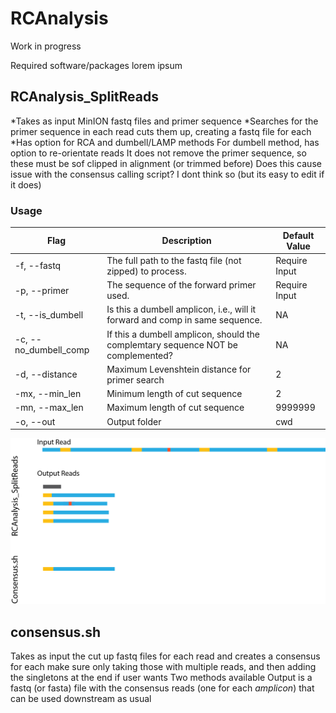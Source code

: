 # RCAnalysis

Work in progress

Required software/packages
lorem ipsum


## RCAnalysis_SplitReads
*Takes as input MinION fastq files and primer sequence
*Searches for the primer sequence in each read cuts them up, creating a fastq file for each
  *Has option for RCA and dumbell/LAMP methods
    For dumbell method, has option to re-orientate reads
  It does not remove the primer sequence, so these must be sof clipped in alignment (or trimmed before)
    Does this cause issue with the consensus calling script? I dont think so (but its easy to edit if it does)


### Usage
| **Flag** | **Description** | **Default Value** |
| --- | --- | --- |
| -f, --fastq | The full path to the fastq file (not zipped) to process. | Require Input |
| -p, --primer | The sequence of the forward primer used. | Require Input |
| -t, --is\_dumbell | Is this a dumbell amplicon, i.e., will it forward and comp in same sequence. | NA |
| -c, --no\_dumbell\_comp | If this a dumbell amplicon, should the complemtary sequence NOT be complemented? | NA |
| -d, --distance | Maximum Levenshtein distance for primer search | 2 |
| -mx, --min\_len | Minimum length of cut sequence | 2 |
| -mn, --max\_len | Maximum length of cut sequence | 9999999 |
| -o, --out | Output folder | cwd |

![Flow](reads.png)


## consensus.sh
Takes as input the cut up fastq files for each read and creates a consensus for each
  make sure only taking those with multiple reads, and then adding the singletons at the end if user wants
Two methods available
Output is a fastq (or fasta) file with the consensus reads (one for each *amplicon*) that can be used downstream as usual
